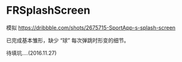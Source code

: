 # FRSplashScreen
模拟 https://dribbble.com/shots/2675715-SportApp-s-splash-screen

已完成基本雏形，缺少 “球” 每次弹跳时形变的细节。  

待填坑....(2016.11.27)
